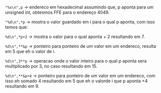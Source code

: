 `"%x\n",p` -> endereco em hexadecimal assumindo que, p aponta para um unsigned int, obtesmos FFE para o endereço 4049.

`"%d\n",*p` -> mostra o valor guardado em i para o qual p aponta, com isso temos que:

`%d\n",*p+2` -> mostra o valor para o qual aponta + 2 resultando em 7.

`%d\n",**&p` -> ponteiro para ponteiro de um valor em um endereco, resulta em 5 que eh o valor de i. 

`%d\n",3**p` -> operacao onde o valor inteiro para o qual p aponta sera multiplicado por 3, no caso resultando em 15.

`%d\n",**&p+4` -> ponteiro para ponteiro de um valor em um endereco, com isso eh somado 4 resultando em 5 que eh o valorde i que p aponta +4 resultando em 9.
